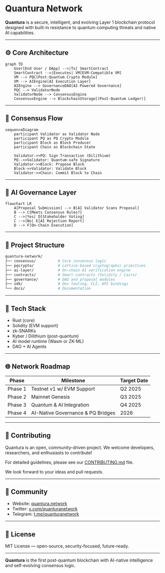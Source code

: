# Quantura Network

**Quantura** is a secure, intelligent, and evolving Layer 1 blockchain protocol designed with built-in resistance to quantum computing threats and native AI capabilities.

---

## ⚙️ Core Architecture

```mermaid
graph TD
    User[End User / DApp] -->|Tx| SmartContract
    SmartContract -->|Executes| VM[EVM-Compatible VM]
    VM --> PQC[Post-Quantum Crypto Module]
    VM --> AIEngine[AI Execution Layer]
    AIEngine --> GovernanceDAO[AI-Powered Governance]
    PQC --> ValidatorNode
    ValidatorNode --> ConsensusEngine
    ConsensusEngine --> BlockchainStorage[(Post-Quantum Ledger)]
````

---

## 🔁 Consensus Flow

```mermaid
sequenceDiagram
    participant Validator as Validator Node
    participant PQ as PQ Crypto Module
    participant Block as Block Producer
    participant Chain as Blockchain State

    Validator->>PQ: Sign Transaction (Dilithium)
    PQ-->>Validator: Quantum-safe Signature
    Validator->>Block: Propose Block
    Block->>Validator: Validate Block
    Validator->>Chain: Commit Block to Chain
```

---

## 🧠 AI Governance Layer

```mermaid
flowchart LR
    A[Proposal Submission] --> B[AI Validator Scans Proposal]
    B --> C{Meets Consensus Rules?}
    C -->|Yes| D[Stakeholder Voting]
    C -->|No| E[AI Rejection Report]
    D --> F[On-Chain Execution]
```

---

## 🔧 Project Structure

```bash
quantura-network/
├── consensus/          # Core consensus logic
├── pqcrypto/           # Lattice-based cryptographic primitives
├── ai-layer/           # On-chain AI verification engine
├── contracts/          # Smart contracts (Solidity / Cairo)
├── governance/         # DAO and proposal modules
├── sdk/                # Dev tooling, CLI, API bindings
└── docs/               # Documentation
```

---

## 🧪 Tech Stack

* Rust (core)
* Solidity (EVM support)
* zk-SNARKs
* Kyber / Dilithium (post-quantum)
* AI model runtime (Wasm or ZK-ML)
* DAO + AI Agents

---

## 🌐 Network Roadmap

| Phase   | Milestone                         | Target Date |
| ------- | --------------------------------- | ----------- |
| Phase 1 | Testnet v1 w/ EVM Support         | Q2 2025     |
| Phase 2 | Mainnet Genesis                   | Q3 2025     |
| Phase 3 | Quantum & AI Integration          | Q4 2025     |
| Phase 4 | AI-Native Governance & PQ Bridges | 2026        |

---

## 🧠 Contributing

Quantura is an open, community-driven project. We welcome developers, researchers, and enthusiasts to contribute!  

For detailed guidelines, please see our [CONTRIBUTING.md](../CONTRIBUTING.md) file.

We look forward to your ideas and pull requests.

---

## 📡 Community

* Website: [quantura.network](https://quantura.network)
* Twitter: [x.com/quanturanetwork](https://x.com/quanturanetwork)
* Telegram: [t.me/quanturanetwork](https://t.me/quanturanetwork)

---

## 🪪 License

MIT License — open-source, security-focused, future-ready.

---

**Quantura** is the first post-quantum blockchain with AI-native intelligence and self-evolving consensus logic.
